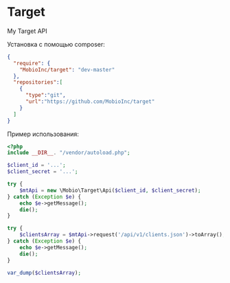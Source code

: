 # Target
My Target API

Установка с помощью composer:

```json
{
  "require": {
    "MobioInc/target": "dev-master"
  },
  "repositories":[
    {
      "type":"git",
      "url":"https://github.com/MobioInc/target"
    }
  ]
}
```

Пример использования:

```php
<?php
include __DIR__. "/vendor/autoload.php";

$client_id = '...';
$client_secret = '...';

try {
    $mtApi = new \Mobio\Target\Api($client_id, $client_secret);
} catch (Exception $e) {
    echo $e->getMessage();
    die();
}

try {
    $clientsArray = $mtApi->request('/api/v1/clients.json')->toArray();
} catch (Exception $e) {
    echo $e->getMessage();
    die();
}

var_dump($clientsArray);
```
